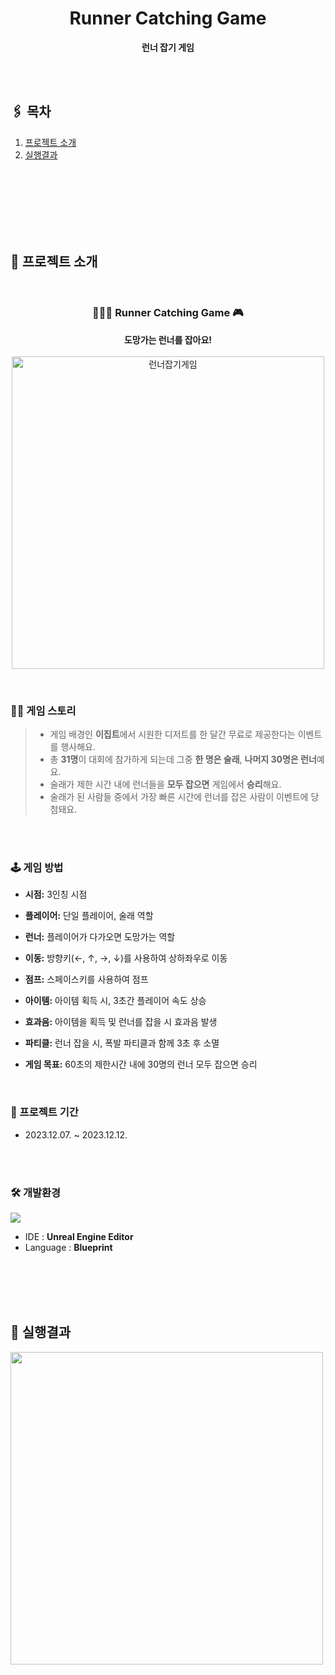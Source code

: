 <h1 align="center">Runner Catching Game</h1>
<p align="center">
  <strong>런너 잡기 게임</strong>
</p>
<br>
<br>

## 🖇️ 목차

1. [프로젝트 소개](#프로젝트_소개)
2. [실행결과](#실행결과)
  

<br>
<br>
<br>
<br>
 
  
<br>
<br>

<h2 id="프로젝트_소개">📌 프로젝트 소개</h2>
<br>

<h3 align="center">🏃🏻‍♀️ Runner Catching Game 🎮</h3>
<p align="center">
  <strong>도망가는 런너를 잡아요!</strong>
<br>
<br>
<img width="500" alt="런너잡기게임" src="https://github.com/J-yun-ji/runner_catching_game/assets/66745172/07f51a74-1118-41b5-98f5-313fbe17265c">
</p>
<br>

### ✍🏻 게임 스토리 <br>
>* 게임 배경인 **이집트**에서 시원한 디저트를 한 달간 무료로 제공한다는 이벤트를 행사해요.
>* 총 **31명**이 대회에 참가하게 되는데 그중 **한 명은 술래**, **나머지 30명은 런너**예요. 
>* 술래가 제한 시간 내에 런너들을 **모두 잡으면** 게임에서 **승리**해요. 
>* 술래가 된 사람들 중에서 가장 빠른 시간에 런너를 잡은 사람이 이벤트에 당첨돼요.

<br>
<br> 

### 🕹️ 게임 방법
* **시점:** 3인칭 시점
* **플레이어:** 단일 플레이어, 술래 역할
* **런너:** 플레이어가 다가오면 도망가는 역할
* **이동:** 방향키(←, ↑, →, ↓)를 사용하여 상하좌우로 이동
* **점프:** 스페이스키를 사용하여 점프
* **아이템:** 아이템 획득 시, 3초간 플레이어 속도 상승
* **효과음:** 아이템을 획득 및 런너를 잡을 시 효과음 발생

* **파티클:** 런너 잡을 시, 폭발 파티클과 함께 3초 후 소멸

* **게임 목표:** 60초의 제한시간 내에 30명의 런너 모두 잡으면 승리


<br>

### 📆 프로젝트 기간
 * 2023.12.07. ~ 2023.12.12.

<br>
<br> 


### 🛠️ 개발환경

<img src="https://img.shields.io/badge/unrealengine-%23313131.svg?style=for-the-badge&logo=unrealengine&logoColor=white" margin-left="40px"/>

* IDE : **Unreal Engine Editor**
* Language : **Blueprint**


<br>
<br>
<br>
<br> 
<h2 id="실행결과">📌 실행결과</h2>

<img src=' https://github.com/J-yun-ji/runner-catching-game/assets/66745172/33562f4e-0589-4bfe-bc00-634cd9ef197e' width="500px">
